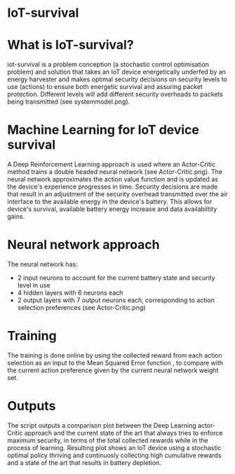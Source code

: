 # IoT-survival

# What is IoT-survival?
iot-survival is a problem conception (a stochastic control optimisation problem) and solution that takes an IoT device energetically underfed by an energy harvester and makes optimal security decisions on security levels to use (actions) to ensure both energetic survival and assuring packet protection. Different levels will add different security overheads to packets being transmitted (see systemmodel.png).

# Machine Learning for IoT device survival
A Deep Reinforcement Learning approach is used where an Actor-Critic method trains a double headed neural network (see Actor-Critic.png). The neural network approximates the action value function and is updated as the device's experience progresses in time. Security decisions are made that result in an adjustment of the security overhead transmitted over the air interface to the available energy in the device's battery. This allows for device's survival, available battery energy increase and data availabiltity gains.

# Neural network approach
The neural network has:
- 2 input neurons to account for the current battery state and security level in use
- 4 hidden layers with 6 neurons each
- 2 output layers with 7 output neurons each, corresponding to action selection preferences (see Actor-Critic.png)

# Training
The training is done online by using the collected reward from each action selection as an input to the Mean Squared Error function , to compare with the current action preference given by the current neural network weight set.

# Outputs
The script outputs a comparison plot between the Deep Learning actor-Critic approach and the current state of the art that always tries to enforce maximum security, in terms of the total collected rewards while in the process of learning. Resulting plot shows an IoT device using a stochastic optimal policy thriving and continuosly collecting high cumulative rewards and a state of the art that results in battery depletion.

